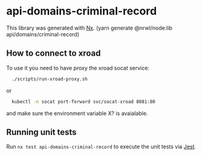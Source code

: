 # api-domains-criminal-record

This library was generated with [Nx](https://nx.dev). (yarn generate @nrwl/node:lib api/domains/criminal-record)

## How to connect to xroad

To use it you need to have proxy the xroad socat service:

```bash
  ./scripts/run-xroad-proxy.sh
```

or

```bash
  kubectl -n socat port-forward svc/socat-xroad 8081:80
```

and make sure the environment variable X? is avaialable.

## Running unit tests

Run `nx test api-domains-criminal-record` to execute the unit tests via [Jest](https://jestjs.io).
